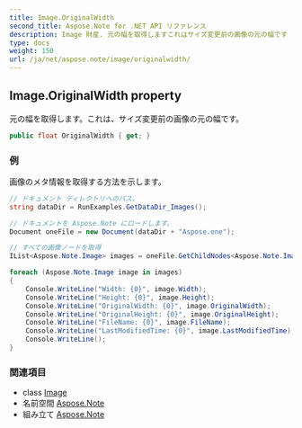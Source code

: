 ```yaml
---
title: Image.OriginalWidth
second_title: Aspose.Note for .NET API リファレンス
description: Image 財産. 元の幅を取得しますこれはサイズ変更前の画像の元の幅です
type: docs
weight: 150
url: /ja/net/aspose.note/image/originalwidth/
---
```

## Image.OriginalWidth property

元の幅を取得します。これは、サイズ変更前の画像の元の幅です。

```csharp
public float OriginalWidth { get; }
```

### 例

画像のメタ情報を取得する方法を示します。

```csharp
// ドキュメント ディレクトリへのパス。
string dataDir = RunExamples.GetDataDir_Images();

// ドキュメントを Aspose.Note にロードします。
Document oneFile = new Document(dataDir + "Aspose.one");

// すべての画像ノードを取得
IList<Aspose.Note.Image> images = oneFile.GetChildNodes<Aspose.Note.Image>();

foreach (Aspose.Note.Image image in images)
{
    Console.WriteLine("Width: {0}", image.Width);
    Console.WriteLine("Height: {0}", image.Height);
    Console.WriteLine("OriginalWidth: {0}", image.OriginalWidth);
    Console.WriteLine("OriginalHeight: {0}", image.OriginalHeight);
    Console.WriteLine("FileName: {0}", image.FileName);
    Console.WriteLine("LastModifiedTime: {0}", image.LastModifiedTime);
    Console.WriteLine();
}
```

### 関連項目

* class [Image](../)
* 名前空間 [Aspose.Note](../../image/)
* 組み立て [Aspose.Note](../../../)


